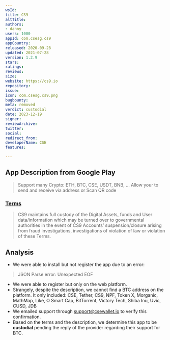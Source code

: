 ```yaml
---
wsId: 
title: CS9
altTitle: 
authors:
- danny
users: 1000
appId: com.csesg.cs9
appCountry: 
released: 2020-09-28
updated: 2021-07-28
version: 1.2.9
stars: 
ratings: 
reviews: 
size: 
website: https://cs9.io
repository: 
issue: 
icon: com.csesg.cs9.png
bugbounty: 
meta: removed
verdict: custodial
date: 2023-12-19
signer: 
reviewArchive: 
twitter: 
social: 
redirect_from: 
developerName: CSE
features: 

---
```


## App Description from Google Play 

> Support many Crypto: ETH, BTC, CSE, USDT, BNB, ... Allow your to send and receive via address or Scan QR code

### [Terms](https://cs9.io/terms) 

> CS9 maintains full custody of the Digital Assets, funds and User data/information which may be turned over to governmental authorities in the event of CS9 Accounts’ suspension/closure arising from fraud investigations, investigations of violation of law or violation of these Terms.

## Analysis 

- We were able to install but not register the app due to an error:

> JSON Parse error: Unexpected EOF

- We were able to register but only on the web platform. 
- Strangely, despite the description, we cannot find a BTC address on the platform. It only included: CSE, Tether, CS9, NPF, Token X, Morganic, MathMap, Like, O Smart Cap, BitTorrent, Victory Tech, Shiba Inu, Uvic, CUSD, JDB
- We emailed support through support@csewallet.io to verify this confirmation. 
- Based on the terms and the description, we determine this app to be **custodial** pending the reply of the provider regarding their support for BTC. 
